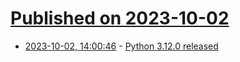 # [Published on 2023-10-02](index.md)

* [2023-10-02, 14:00:46](https://lobste.rs/s/pznwxq/python_3_12_0_released) - [Python 3.12.0 released](https://www.python.org/downloads/release/python-3120/)
